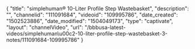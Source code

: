{
    "title": "simplehuman&reg; 10-Liter Profile Step Wastebasket",
    "description": "",
    "channelid": "111091684",
    "videoid": "109995786",
    "date_created": "1502523886",
    "date_modified": "1504049173",
    "type": "captivate",
    "layout": "channelVideo",
    "url": "\/bbbusa-latest-videos\/simplehuman\u00c2-10-liter-profile-step-wastebasket-3-notes\/111091684-109995786"
}